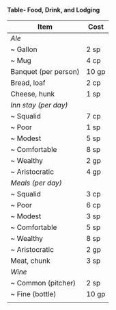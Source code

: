 **Table- Food, Drink, and Lodging**

| Item                 | Cost  |
| -------------------- | ----- |
| *Ale*                |       |
| ~ Gallon             | 2 sp  |
| ~ Mug                | 4 cp  |
| Banquet (per person) | 10 gp |
| Bread, loaf          | 2 cp  |
| Cheese, hunk         | 1 sp  |
| *Inn stay (per day)* |       |
| ~ Squalid            | 7 cp  |
| ~ Poor               | 1 sp  |
| ~ Modest             | 5 sp  |
| ~ Comfortable        | 8 sp  |
| ~ Wealthy            | 2 gp  |
| ~ Aristocratic       | 4 gp  |
| *Meals (per day)*    |       |
| ~ Squalid            | 3 cp  |
| ~ Poor               | 6 cp  |
| ~ Modest             | 3 sp  |
| ~ Comfortable        | 5 sp  |
| ~ Wealthy            | 8 sp  |
| ~ Aristocratic       | 2 gp  |
| Meat, chunk          | 3 sp  |
| *Wine*               |       |
| ~ Common (pitcher)   | 2 sp  |
| ~ Fine (bottle)      | 10 gp |
|                      |       |